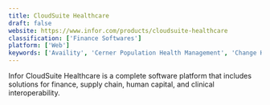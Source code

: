 ```yaml
---
title: CloudSuite Healthcare
draft: false 
website: https://www.infor.com/products/cloudsuite-healthcare
classification: ['Finance Softwares']
platform: ['Web']
keywords: ['Availity', 'Cerner Population Health Management', 'Change Healthcare Complete Patient Access', 'Evident', 'HealtheEDW', 'HealtheRegistries', 'LogiPlatform', 'Optime Supply Chain', 'PAR Vision', 'ProdigoContracts', 'Provista', 'Qlik Analytics Platform', 'Qlik DataMarket', 'QlikSense', 'Qlikview', 'SAS Episode Analytics', 'SpendVu', 'Virtuo MIS', 'Vizient', 'eClinicalWorks', 'hc1 Precision Health Platform']
---
```

Infor CloudSuite Healthcare is a complete software platform that includes solutions for finance, supply chain, human capital, and clinical interoperability.